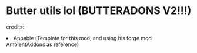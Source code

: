 # Butter utils lol (BUTTERADONS V2!!!)

credits:
<li>Appable (Template for this mod, and using his forge mod AmbientAddons as reference)<br>
